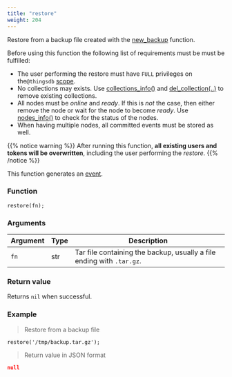 ```yaml
---
title: "restore"
weight: 204
---
```


Restore from a backup file created with the [new_backup](#../../node-api/new_backup) function.

Before using this function the following list of requirements must be must be fulfilled:

 - The user performing the restore must have `FULL` privileges on the`@thingsdb` [scope](../../overview/scopes).
 - No collections may exists. Use [collections_info()](../collections_info) and [del_collection(..)](../del_collection) to remove existing collections.
 - All nodes must be *online* and *ready*. If this is *not* the case, then either remove the node or wait for the node to become *ready*. Use [nodes_info()](../../node-api/nodes_info) to check for the status of the nodes.
 - When having multiple nodes, all committed events must be stored as well.

{{% notice warning %}}
After running this function, **all existing users and tokens will be overwritten**, including the user performing the *restore*.
{{% /notice %}}

This function generates an [event](../../overview/events).

### Function

`restore(fn);`

### Arguments

Argument | Type | Description
-------- | ---- | -----------
`fn` | str | Tar file containing the backup, usually a file ending with `.tar.gz`.

### Return value

Returns `nil` when successful.

### Example

> Restore from a backup file

```thingsdb,syntax_only,@t
restore('/tmp/backup.tar.gz');
```

> Return value in JSON format

```json
null
```
